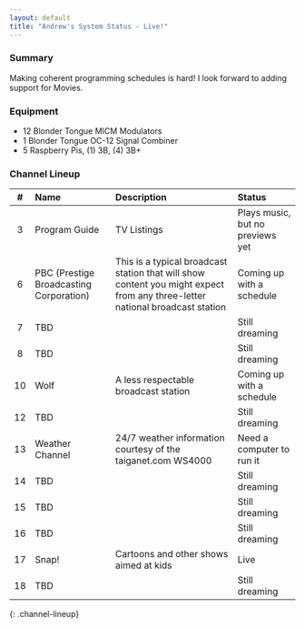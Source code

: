 ```yaml
---
layout: default
title: "Andrew's System Status - Live!"
---
```


### Summary

Making coherent programming schedules is hard! I look forward to adding
support for Movies.

### Equipment

* 12 Blonder Tongue MICM Modulators
* 1 Blonder Tongue OC-12 Signal Combiner
* 5 Raspberry Pis, (1) 3B, (4) 3B+

### Channel Lineup

| # | Name | Description | Status |
|:-:|:-----|:------------|:-------|
| 3 | Program Guide | TV Listings | Plays music, but no previews yet |
| 6 | PBC (Prestige Broadcasting Corporation) | This is a typical broadcast station that will show content you might expect from any three-letter national broadcast station | Coming up with a schedule |
| 7 | TBD |  | Still dreaming |
| 8 | TBD |  | Still dreaming |
| 10 | Wolf | A less respectable broadcast station | Coming up with a schedule |
| 12 | TBD |  | Still dreaming |
| 13 | Weather Channel | 24/7 weather information courtesy of the taiganet.com WS4000 | Need a computer to run it |
| 14 | TBD |  | Still dreaming |
| 15 | TBD |  | Still dreaming |
| 16 | TBD |  | Still dreaming |
| 17 | Snap! | Cartoons and other shows aimed at kids | Live |
| 18 | TBD |  | Still dreaming |
{: .channel-lineup}
